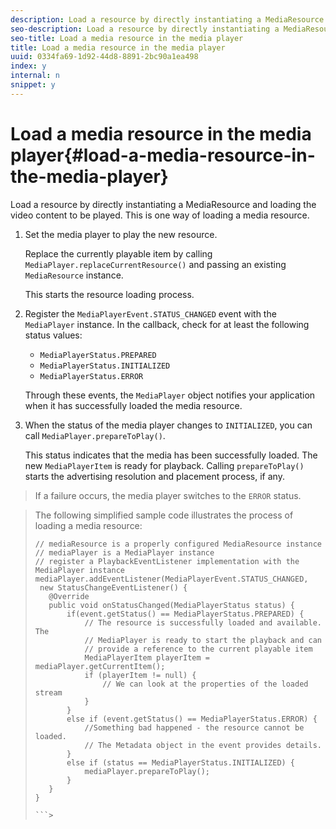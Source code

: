 ```yaml
---
description: Load a resource by directly instantiating a MediaResource and loading the video content to be played. This is one way of loading a media resource.
seo-description: Load a resource by directly instantiating a MediaResource and loading the video content to be played. This is one way of loading a media resource.
seo-title: Load a media resource in the media player
title: Load a media resource in the media player
uuid: 0334fa69-1d92-44d8-8891-2bc90a1ea498
index: y
internal: n
snippet: y
---
```


# Load a media resource in the media player{#load-a-media-resource-in-the-media-player}

Load a resource by directly instantiating a MediaResource and loading the video content to be played. This is one way of loading a media resource.

1. Set the media player to play the new resource.

   Replace the currently playable item by calling `MediaPlayer.replaceCurrentResource()` and passing an existing `MediaResource` instance.

   This starts the resource loading process. 

1. Register the `MediaPlayerEvent.STATUS_CHANGED` event with the `MediaPlayer` instance. In the callback, check for at least the following status values:

    * `MediaPlayerStatus.PREPARED` 
    * `MediaPlayerStatus.INITIALIZED` 
    * `MediaPlayerStatus.ERROR`

   Through these events, the `MediaPlayer` object notifies your application when it has successfully loaded the media resource.
1. When the status of the media player changes to `INITIALIZED`, you can call `MediaPlayer.prepareToPlay()`.

   This status indicates that the media has been successfully loaded. The new `MediaPlayerItem` is ready for playback. Calling `prepareToPlay()` starts the advertising resolution and placement process, if any.
>If a failure occurs, the media player switches to the `ERROR` status. 

>

>The following simplified sample code illustrates the process of loading a media resource: 
>
>```java>
>// mediaResource is a properly configured MediaResource instance 
>// mediaPlayer is a MediaPlayer instance 
>// register a PlaybackEventListener implementation with the MediaPlayer instance 
>mediaPlayer.addEventListener(MediaPlayerEvent.STATUS_CHANGED,  
>  new StatusChangeEventListener() { 
>    @Override 
>    public void onStatusChanged(MediaPlayerStatus status) { 
>        if(event.getStatus() == MediaPlayerStatus.PREPARED) { 
>            // The resource is successfully loaded and available. The  
>            // MediaPlayer is ready to start the playback and can 
>            // provide a reference to the current playable item 
>            MediaPlayerItem playerItem = mediaPlayer.getCurrentItem(); 
>            if (playerItem != null) { 
>                // We can look at the properties of the loaded stream 
>            } 
>        } 
>        else if (event.getStatus() == MediaPlayerStatus.ERROR) { 
>            //Something bad happened - the resource cannot be loaded. 
>            // The Metadata object in the event provides details. 
>        } 
>        else if (status == MediaPlayerStatus.INITIALIZED) { 
>            mediaPlayer.prepareToPlay(); 
>        } 
>    } 
>} 
>
>```>
